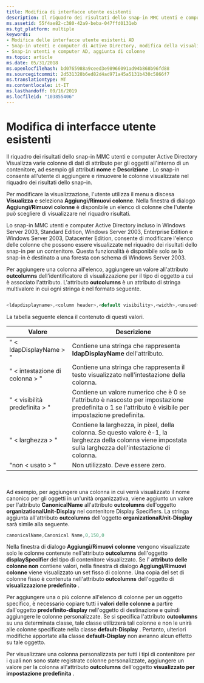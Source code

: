 ```yaml
---
title: Modifica di interfacce utente esistenti
description: Il riquadro dei risultati dello snap-in MMC utenti e computer Active Directory Visualizza varie colonne di dati di attributo per gli oggetti all'interno di un contenitore, ad esempio gli attributi nome e descrizione.
ms.assetid: 55f4ae82-c380-42a9-beba-047ffd0131eb
ms.tgt_platform: multiple
keywords:
- Modifica delle interfacce utente esistenti AD
- Snap-in utenti e computer di Active Directory, modifica della visualizzazione
- Snap-in utenti e computer AD, aggiunta di colonne
ms.topic: article
ms.date: 05/31/2018
ms.openlocfilehash: bd0765988a9ceed3e98966091ad94b868b96fd88
ms.sourcegitcommit: 2d531328b6ed82d4ad971a45a5131b430c5866f7
ms.translationtype: MT
ms.contentlocale: it-IT
ms.lasthandoff: 09/16/2019
ms.locfileid: "103855406"
---
```

# <a name="modifying-existing-user-interfaces"></a>Modifica di interfacce utente esistenti

Il riquadro dei risultati dello snap-in MMC utenti e computer Active Directory Visualizza varie colonne di dati di attributo per gli oggetti all'interno di un contenitore, ad esempio gli attributi **nome** e **Descrizione** . Lo snap-in consente all'utente di aggiungere e rimuovere le colonne visualizzate nel riquadro dei risultati dello snap-in.

Per modificare la visualizzazione, l'utente utilizza il menu a discesa **Visualizza** e seleziona **Aggiungi/Rimuovi colonne**. Nella finestra di dialogo **Aggiungi/Rimuovi colonne** è disponibile un elenco di colonne che l'utente può scegliere di visualizzare nel riquadro risultati.

Lo snap-in MMC utenti e computer Active Directory incluso in Windows Server 2003, Standard Edition, Windows Server 2003, Enterprise Edition e Windows Server 2003, Datacenter Edition, consente di modificare l'elenco delle colonne che possono essere visualizzate nel riquadro dei risultati dello snap-in per un contenitore. Questa funzionalità è disponibile solo se lo snap-in è destinato a una foresta con schema di Windows Server 2003.

Per aggiungere una colonna all'elenco, aggiungere un valore all'attributo **outcolumns** dell'identificatore di visualizzazione per il tipo di oggetto a cui è associato l'attributo. L'attributo **outcolumns** è un attributo di stringa multivalore in cui ogni stringa è nel formato seguente.


```C++

<ldapdisplayname>,<column header>,<default visibility>,<width>,<unused>

```



La tabella seguente elenca il contenuto di questi valori.



| Valore                        | Descrizione                                                                                                                         |
|------------------------------|-------------------------------------------------------------------------------------------------------------------------------------|
| " &lt; ldapDisplayName &gt; "    | Contiene una stringa che rappresenta **ldapDisplayName** dell'attributo.                                                         |
| " &lt; intestazione di colonna &gt; "      | Contiene una stringa che rappresenta il testo visualizzato nell'intestazione della colonna.                                                  |
| " &lt; visibilità predefinita &gt; " | Contiene un valore numerico che è 0 se l'attributo è nascosto per impostazione predefinita o 1 se l'attributo è visibile per impostazione predefinita.               |
| " &lt; larghezza &gt; "              | Contiene la larghezza, in pixel, della colonna. Se questo valore è-1, la larghezza della colonna viene impostata sulla larghezza dell'intestazione di colonna. |
| "non &lt; usato &gt; "             | Non utilizzato. Deve essere zero.                                                                                                               |



 

Ad esempio, per aggiungere una colonna in cui verrà visualizzato il nome canonico per gli oggetti in un'unità organizzativa, viene aggiunto un valore per l'attributo **CanonicalName** all'attributo **outcolumns** dell'oggetto **organizationalUnit-Display** nel contenitore Display Specifiers. La stringa aggiunta all'attributo **outcolumns** dell'oggetto **organizationalUnit-Display** sarà simile alla seguente.


```C++
canonicalName,Canonical Name,0,150,0
```



Nella finestra di dialogo **Aggiungi/Rimuovi colonne** vengono visualizzate solo le colonne contenute nell'attributo **outcolumns** dell'oggetto **displaySpecifier** del tipo di contenitore visualizzato. Se l' **attributo delle colonne non** contiene valori, nella finestra di dialogo **Aggiungi/Rimuovi colonne** viene visualizzato un set fisso di colonne. Una copia del set di colonne fisso è contenuta nell'attributo **outcolumns** dell'oggetto di **visualizzazione predefinito** .

Per aggiungere una o più colonne all'elenco di colonne per un oggetto specifico, è necessario copiare tutti **i valori delle colonne a** partire dall'oggetto **predefinito-display** nell'oggetto di destinazione e quindi aggiungere le colonne personalizzate. Se si specifica l'attributo **outcolumns** su una determinata classe, tale classe utilizzerà tali colonne e non le unirà alle colonne specificate nella classe **default-Display** . Pertanto, ulteriori modifiche apportate alla classe **default-Display** non avranno alcun effetto su tale oggetto.

Per visualizzare una colonna personalizzata per tutti i tipi di contenitore per i quali non sono state registrate colonne personalizzate, aggiungere un valore per la colonna all'attributo **outcolumns** dell'oggetto **visualizzato per impostazione predefinita** .

 

 




